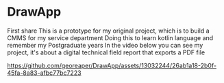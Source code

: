 # DrawApp
First share
 This is a prototype for my original project, which is to build a CMMS for my service department
 Doing this to learn kotlin language and remember my Postgraduate years
 In the video below you can see my project, it's about a digital technical field report that exports a PDF file
 


https://github.com/georeaper/DrawApp/assets/13032244/26ab1a18-2b0f-45fa-8a83-afbc77bc7223

